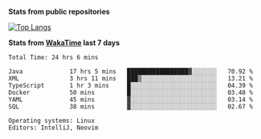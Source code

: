 **Stats from public repositories**  

[![Top Langs](https://github-readme-stats.vercel.app/api/top-langs/?username=hyoghurt&layout=compact&exclude_repo=multiserver,docker_compose&langs_count=6)](https://github.com/anuraghazra/github-readme-stats)

**Stats from [WakaTime](https://wakatime.com) last 7 days**  
<!--START_SECTION:waka-->

```text
Total Time: 24 hrs 6 mins

Java             17 hrs 5 mins   █████████████████▓░░░░░░░   70.92 %
XML              3 hrs 11 mins   ███▒░░░░░░░░░░░░░░░░░░░░░   13.21 %
TypeScript       1 hr 3 mins     █░░░░░░░░░░░░░░░░░░░░░░░░   04.39 %
Docker           50 mins         █░░░░░░░░░░░░░░░░░░░░░░░░   03.48 %
YAML             45 mins         ▓░░░░░░░░░░░░░░░░░░░░░░░░   03.14 %
SQL              38 mins         ▓░░░░░░░░░░░░░░░░░░░░░░░░   02.67 %

Operating systems: Linux
Editors: IntelliJ, Neovim
```

<!--END_SECTION:waka-->
